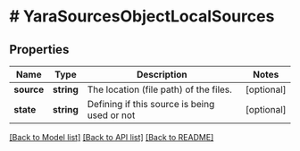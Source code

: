 # # YaraSourcesObjectLocalSources

## Properties

Name | Type | Description | Notes
------------ | ------------- | ------------- | -------------
**source** | **string** | The location (file path) of the files. | [optional] 
**state** | **string** | Defining if this source is being used or not | [optional] 

[[Back to Model list]](../../README.md#documentation-for-models) [[Back to API list]](../../README.md#documentation-for-api-endpoints) [[Back to README]](../../README.md)


